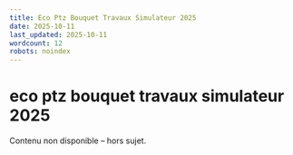 ```yaml
---
title: Eco Ptz Bouquet Travaux Simulateur 2025
date: 2025-10-11
last_updated: 2025-10-11
wordcount: 12
robots: noindex
---
```


# eco ptz bouquet travaux simulateur 2025

Contenu non disponible – hors sujet.